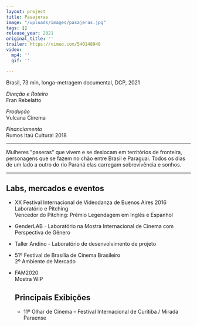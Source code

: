 ```yaml
---
layout: project
title: Pasajeras
image: "/uploads/images/pasajeras.jpg"
tags: []
release_year: 2021
original_title: ''
trailer: https://vimeo.com/540148948
video:
  mp4: ''
  gif: ''

---
```

Brasil, 73 min, longa-metragem documental, DCP, 2021

_Direção e Roteiro_  
Fran Rebelatto

_Produção_  
Vulcana Cinema

_Financiamento_  
Rumos Itaú Cultural 2018

***

Mulheres "paseras" que vivem e se deslocam em territórios de fronteira, personagens que se fazem no chão entre Brasil e Paraguai. Todos os dias de um lado a outro do rio Paraná elas carregam sobrevivência e sonhos.

***

## Labs, mercados e eventos

* XX Festival Internacional de Videodanza de Buenos Aires 2016  
  Laboratório e Pitching  
  Vencedor do Pitching: Prêmio Legendagem em Inglês e Espanhol
* GenderLAB - Laboratório na Mostra Internacional de Cinema com Perspectiva de Gênero
* Taller Andino - Laboratório de desenvolvimento de projeto
* 51º Festival de Brasília de Cinema Brasileiro  
  2º Ambiente de Mercado
* FAM2020  
  Mostra WIP

  ## Principais Exibições
  * 11º Olhar de Cinema – Festival Internacional de Curitiba / Mirada Paraense